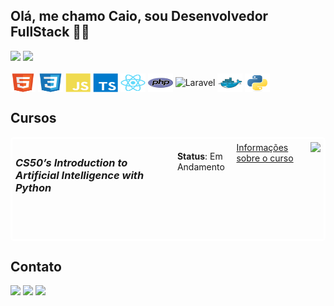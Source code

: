 ## Olá, me chamo Caio, sou Desenvolvedor FullStack 👋🏽

<div>
<img height='180em' src='https://github-readme-stats.vercel.app/api?username=Manduc4&show_icons=true&theme=dracula'>
<img height='180em' src='https://github-readme-stats.vercel.app/api/top-langs/?username=Manduc4&show_icons=true&theme=dracula&layout=compact'>
</div>

<div style="display: inline_block"><br>
  <img align="center" alt="HTML" height="30" width="40" src="https://raw.githubusercontent.com/devicons/devicon/master/icons/html5/html5-original.svg">
  <img align="center" alt="CSS" height="30" width="40" src="https://raw.githubusercontent.com/devicons/devicon/master/icons/css3/css3-original.svg">
  <img align="center" alt="Js" height="30" width="40" src="https://raw.githubusercontent.com/devicons/devicon/master/icons/javascript/javascript-plain.svg">
  <img align="center" alt="Ts" height="30" width="40" src="https://raw.githubusercontent.com/devicons/devicon/master/icons/typescript/typescript-plain.svg">
  <img align="center" alt="React" height="30" width="40" src="https://raw.githubusercontent.com/devicons/devicon/master/icons/react/react-original.svg">
  <img align="center" alt="PHP" height="30" width="40" src="https://raw.githubusercontent.com/devicons/devicon/master/icons/php/php-original.svg">
  <img align="center" alt="Laravel" height="30" width="40" src="https://laravel.com/img/logomark.min.svg">
  <img align="center" alt="Docker" height="30" width="40" src="https://raw.githubusercontent.com/devicons/devicon/master/icons/docker/docker-original.svg">
  <img align="center" alt="Python" height="30" width="40" src="https://raw.githubusercontent.com/devicons/devicon/master/icons/python/python-original.svg">
</div>

## Cursos
<div style='border-radius:5px;border-color:white;border-size=1px;border-style:solid;display:inline-flex;flex-direction=row;justify-content:start;align-items:start;gap:10px;padding:5px'>
    <h3 color='white'><i>CS50’s Introduction to Artificial Intelligence with Python</i></h3>
    <p color='white'><b>Status</b>: Em Andamento</p>
    <a href='https://pll.harvard.edu/course/cs50-introduction-computer-science'>Informações sobre o curso</a><br><br>
    <img style='border-radius=10px' height='150em' src="https://pointofview.net/wp-content/uploads/2018/03/Harvard-U.-Logo-Sheild.jpg" />
</div>

## Contato
<div> 
  <a href="https://www.linkedin.com/in/caio-manduca/" target="_blank"><img src="https://img.shields.io/badge/-LinkedIn-%230077B5?style=for-the-badge&logo=linkedin&logoColor=white" target="_blank"></a> 
 <a href="https://wa.me/5566996730333" target="_blank"><img src="https://img.shields.io/badge/WhatAapp-25D366?style=for-the-badge&logo=whatsapp&logoColor=white" target="_blank"></a> 
  <a href ="mailto:blaiddhu@gmail.com"><img src="https://img.shields.io/badge/Gmail-%23333?style=for-the-badge&logo=gmail&logoColor=white" target="_blank"></a>
</div>
